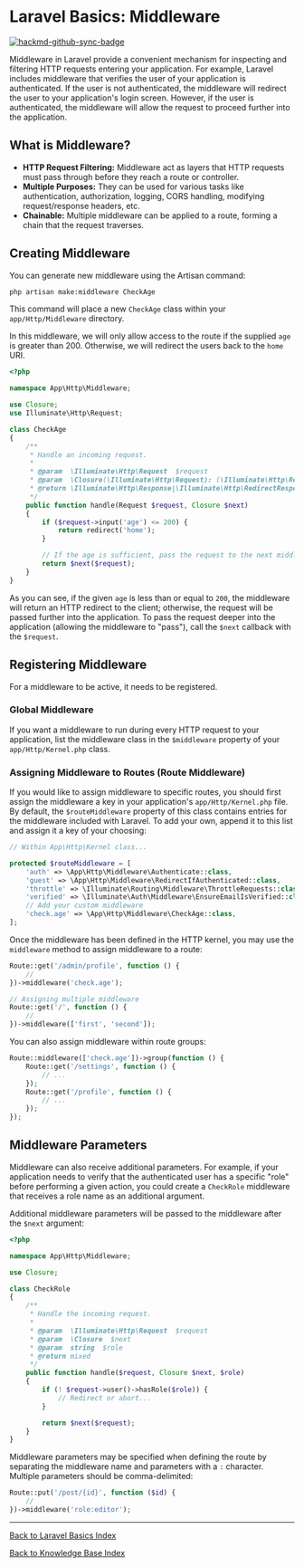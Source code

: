 # Laravel Basics: Middleware

[![hackmd-github-sync-badge](https://hackmd.io/@jmrecodes/HyoOGtJXel/badge)](https://hackmd.io/@jmrecodes/HyoOGtJXel)

Middleware in Laravel provide a convenient mechanism for inspecting and filtering HTTP requests entering your application. For example, Laravel includes middleware that verifies the user of your application is authenticated. If the user is not authenticated, the middleware will redirect the user to your application's login screen. However, if the user is authenticated, the middleware will allow the request to proceed further into the application.

## What is Middleware?

*   **HTTP Request Filtering:** Middleware act as layers that HTTP requests must pass through before they reach a route or controller.
*   **Multiple Purposes:** They can be used for various tasks like authentication, authorization, logging, CORS handling, modifying request/response headers, etc.
*   **Chainable:** Multiple middleware can be applied to a route, forming a chain that the request traverses.

## Creating Middleware

You can generate new middleware using the Artisan command:

```bash
php artisan make:middleware CheckAge
```
This command will place a new `CheckAge` class within your `app/Http/Middleware` directory.

In this middleware, we will only allow access to the route if the supplied `age` is greater than 200. Otherwise, we will redirect the users back to the `home` URI.

```php
<?php

namespace App\Http\Middleware;

use Closure;
use Illuminate\Http\Request;

class CheckAge
{
    /**
     * Handle an incoming request.
     *
     * @param  \Illuminate\Http\Request  $request
     * @param  \Closure(\Illuminate\Http\Request): (\Illuminate\Http\Response|\Illuminate\Http\RedirectResponse)  $next
     * @return \Illuminate\Http\Response|\Illuminate\Http\RedirectResponse
     */
    public function handle(Request $request, Closure $next)
    {
        if ($request->input('age') <= 200) {
            return redirect('home');
        }

        // If the age is sufficient, pass the request to the next middleware/route handler
        return $next($request);
    }
}
```
As you can see, if the given `age` is less than or equal to `200`, the middleware will return an HTTP redirect to the client; otherwise, the request will be passed further into the application. To pass the request deeper into the application (allowing the middleware to "pass"), call the `$next` callback with the `$request`.

## Registering Middleware

For a middleware to be active, it needs to be registered.

### Global Middleware
If you want a middleware to run during every HTTP request to your application, list the middleware class in the `$middleware` property of your `app/Http/Kernel.php` class.

### Assigning Middleware to Routes (Route Middleware)
If you would like to assign middleware to specific routes, you should first assign the middleware a key in your application's `app/Http/Kernel.php` file. By default, the `$routeMiddleware` property of this class contains entries for the middleware included with Laravel. To add your own, append it to this list and assign it a key of your choosing:

```php
// Within App\Http\Kernel class...

protected $routeMiddleware = [
    'auth' => \App\Http\Middleware\Authenticate::class,
    'guest' => \App\Http\Middleware\RedirectIfAuthenticated::class,
    'throttle' => \Illuminate\Routing\Middleware\ThrottleRequests::class,
    'verified' => \Illuminate\Auth\Middleware\EnsureEmailIsVerified::class,
    // Add your custom middleware
    'check.age' => \App\Http\Middleware\CheckAge::class,
];
```

Once the middleware has been defined in the HTTP kernel, you may use the `middleware` method to assign middleware to a route:

```php
Route::get('/admin/profile', function () {
    //
})->middleware('check.age');

// Assigning multiple middleware
Route::get('/', function () {
    //
})->middleware(['first', 'second']);
```

You can also assign middleware within route groups:
```php
Route::middleware(['check.age'])->group(function () {
    Route::get('/settings', function () {
        // ...
    });
    Route::get('/profile', function () {
        // ...
    });
});
```

## Middleware Parameters

Middleware can also receive additional parameters. For example, if your application needs to verify that the authenticated user has a specific "role" before performing a given action, you could create a `CheckRole` middleware that receives a role name as an additional argument.

Additional middleware parameters will be passed to the middleware after the `$next` argument:

```php
<?php

namespace App\Http\Middleware;

use Closure;

class CheckRole
{
    /**
     * Handle the incoming request.
     *
     * @param  \Illuminate\Http\Request  $request
     * @param  \Closure  $next
     * @param  string  $role
     * @return mixed
     */
    public function handle($request, Closure $next, $role)
    {
        if (! $request->user()->hasRole($role)) {
            // Redirect or abort...
        }

        return $next($request);
    }
}
```

Middleware parameters may be specified when defining the route by separating the middleware name and parameters with a `:` character. Multiple parameters should be comma-delimited:

```php
Route::put('/post/{id}', function ($id) {
    //
})->middleware('role:editor');
```

---
[Back to Laravel Basics Index](laravel-basics-index.md)

[Back to Knowledge Base Index](/README.md)